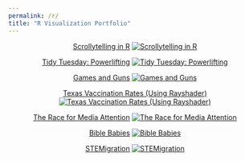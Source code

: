 ```yaml
---
permalink: /r/
title: "R Visualization Portfolio"
---
```


<span align = "center">
            
[Scrollytelling in R](https://connorrothschild.shinyapps.io/automation/)
[![Scrollytelling in R](https://raw.githubusercontent.com/connorrothschild/connorrothschild.github.io/master/_assets/images/scrollytelling.jpg)](https://connorrothschild.shinyapps.io/automation/)

[Tidy Tuesday: Powerlifting](https://connorrothschild.github.io/r/tt-powerlifting/)
[![Tidy Tuesday: Powerlifting](https://raw.githubusercontent.com/connorrothschild/connorrothschild.github.io/master/_assets/images/powerlifting.jpg)](https://connorrothschild.github.io/r/tt-powerlifting/) 

[Games and Guns](https://connorrothschild.github.io/r/games-and-guns/)
[![Games and Guns](https://raw.githubusercontent.com/connorrothschild/connorrothschild.github.io/master/_assets/images/gamesandguns.jpg)](https://connorrothschild.github.io/r/games-and-guns/) 

[Texas Vaccination Rates (Using Rayshader)](https://connorrothschild.github.io/r/tx-vaccination-rates/)
[![Texas Vaccination Rates (Using Rayshader)](https://raw.githubusercontent.com/connorrothschild/connorrothschild.github.io/master/_assets/images/rayshader.jpg)](https://connorrothschild.github.io/r/tx-vaccination-rates/)

[The Race for Media Attention](https://connorrothschild.github.io/r/media-mentions/)
[![The Race for Media Attention](https://raw.githubusercontent.com/connorrothschild/connorrothschild.github.io/master/_assets/images/mediamentions.jpg)](https://connorrothschild.github.io/r/media-mentions/) 

[Bible Babies](https://connorrothschild.github.io/r/bible-babies/)
[![Bible Babies](https://raw.githubusercontent.com/connorrothschild/connorrothschild.github.io/master/_assets/images/biblebabies.jpg)](https://connorrothschild.github.io/r/bible-babies/)

[STEMigration](https://connorrothschild.github.io/r/stem-migration/)
[![STEMigration](https://raw.githubusercontent.com/connorrothschild/connorrothschild.github.io/master/_assets/images/stemigration.jpg)](https://connorrothschild.github.io/r/stem-migration/) 

</span>
